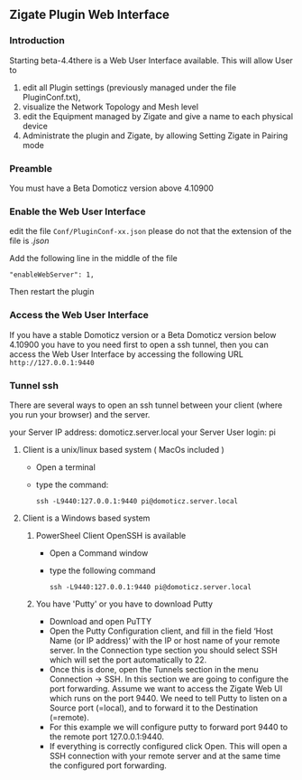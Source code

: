## Zigate Plugin Web Interface


### Introduction
Starting beta-4.4there is a Web User Interface available. This will allow User to 
1. edit all Plugin settings (previously managed under the file PluginConf.txt), 
1. visualize the Network Topology and Mesh level
1. edit the Equipment managed by Zigate and give a name to each physical device
1. Administrate the plugin and Zigate, by allowing Setting Zigate in Pairing mode

### Preamble
You must have a Beta Domoticz version above 4.10900


### Enable the Web User Interface 

edit the file ```Conf/PluginConf-xx.json``` please do not that the extension of the file is _.json_

Add the following line in the middle of the file

```
"enableWebServer": 1,
```

Then restart the plugin


### Access the Web User Interface

If you have a stable Domoticz version or a Beta Domoticz version below 4.10900 you have to  you need first to open a ssh tunnel, then you can access the Web User Interface by accessing the following URL ```http://127.0.0.1:9440```


### Tunnel ssh

There are several ways to open an ssh tunnel between your client (where you run your browser) and the server.

your Server IP address: domoticz.server.local
your Server User login: pi

1. Client is a unix/linux based system ( MacOs included )

   * Open a terminal
   * type the command:
   
     ```
     ssh -L9440:127.0.0.1:9440 pi@domoticz.server.local
     ```
     
1. Client is a Windows based system

   1. PowerSheel Client OpenSSH is available
   
      * Open a Command window
      * type the following command
      
           ```
           ssh -L9440:127.0.0.1:9440 pi@domoticz.server.local
           ```
   

   1. You have 'Putty' or you have to download Putty
   
      * Download and open PuTTY
      * Open the Putty Configuration client, and fill in the field ‘Host Name (or IP address)‘ with the IP or host name of your remote server. In the Connection type section you should select SSH which will set the port automatically to 22.
      * Once this is done, open the Tunnels section in the menu Connection -> SSH. In this section we are going to configure the port forwarding. Assume we want to access the Zigate Web UI  which runs on the port 9440. We need to tell Putty to listen on a Source port (=local), and to forward it to the Destination (=remote).
      * For this example we will configure putty to forward port 9440 to the remote port 127.0.0.1:9440.
      * If everything is correctly configured click Open. This will open a SSH connection with your remote server and at the same time the configured port forwarding. 
      

